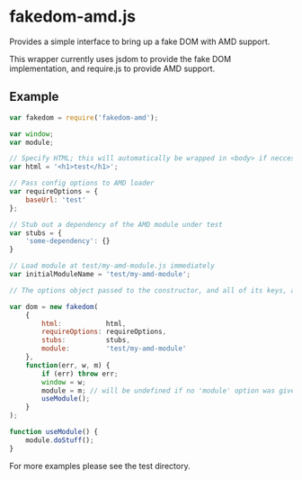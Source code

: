 fakedom-amd.js
======

Provides a simple interface to bring up a fake DOM with AMD support.

This wrapper currently uses jsdom to provide the fake DOM implementation, and require.js to provide AMD support.

## Example
```js
var fakedom = require('fakedom-amd');

var window;
var module;

// Specify HTML; this will automatically be wrapped in <body> if neccessary
var html = '<h1>test</h1>';

// Pass config options to AMD loader
var requireOptions = {
    baseUrl: 'test'
};

// Stub out a dependency of the AMD module under test
var stubs = {
    'some-dependency': {}
}

// Load module at test/my-amd-module.js immediately
var initialModuleName = 'test/my-amd-module';

// The options object passed to the constructor, and all of its keys, are optional. The callback is mandatory.

var dom = new fakedom(
    {
        html:           html,
        requireOptions: requireOptions,
        stubs:          stubs,
        module:         'test/my-amd-module'
    },
    function(err, w, m) {
        if (err) throw err;
        window = w;
        module = m; // will be undefined if no 'module' option was given
        useModule();
    }
);

function useModule() {
    module.doStuff();
}
```

For more examples please see the test directory.
